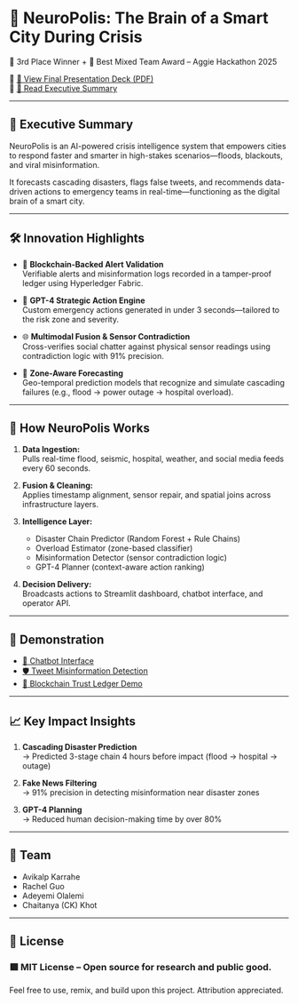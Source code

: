 
# 🌆 NeuroPolis: The Brain of a Smart City During Crisis
🥉 3rd Place Winner + 🧬 Best Mixed Team Award – Aggie Hackathon 2025

🔗 [📄 View Final Presentation Deck (PDF)](https://github.com/Avikalp-Karrahe/NeuroPolis/blob/main/Docs/Data%20Farmers%20-%20Neuropolis%20AggieHacks25.pdf)  
🔗 [🧠 Read Executive Summary](https://github.com/Avikalp-Karrahe/NeuroPolis/blob/main/Docs/NeuroPolis%20-%20Executive%20Summary.pdf)

---

## 🧠 Executive Summary

NeuroPolis is an AI-powered crisis intelligence system that empowers cities to respond faster and smarter in high-stakes scenarios—floods, blackouts, and viral misinformation.

It forecasts cascading disasters, flags false tweets, and recommends data-driven actions to emergency teams in real-time—functioning as the digital brain of a smart city.

---

## 🛠️ Innovation Highlights

- 🔗 **Blockchain-Backed Alert Validation**  
  Verifiable alerts and misinformation logs recorded in a tamper-proof ledger using Hyperledger Fabric.

- 🧠 **GPT-4 Strategic Action Engine**  
  Custom emergency actions generated in under 3 seconds—tailored to the risk zone and severity.

- 🌐 **Multimodal Fusion & Sensor Contradiction**  
  Cross-verifies social chatter against physical sensor readings using contradiction logic with 91% precision.

- 🧪 **Zone-Aware Forecasting**  
  Geo-temporal prediction models that recognize and simulate cascading failures (e.g., flood → power outage → hospital overload).

---

## 🧩 How NeuroPolis Works

1. **Data Ingestion:**  
   Pulls real-time flood, seismic, hospital, weather, and social media feeds every 60 seconds.

2. **Fusion & Cleaning:**  
   Applies timestamp alignment, sensor repair, and spatial joins across infrastructure layers.

3. **Intelligence Layer:**  
   - Disaster Chain Predictor (Random Forest + Rule Chains)  
   - Overload Estimator (zone-based classifier)  
   - Misinformation Detector (sensor contradiction logic)  
   - GPT-4 Planner (context-aware action ranking)

4. **Decision Delivery:**  
   Broadcasts actions to Streamlit dashboard, chatbot interface, and operator API.

---

## 🎥 Demonstration

- [🧠 Chatbot Interface](Demo/Chatbot.mp4)  
- [🛡️ Tweet Misinformation Detection](Demo/Tweet%20Validation.mp4)  
- [🔗 Blockchain Trust Ledger Demo](Demo/Trust_Ledger_prototype.mp4)

---

## 📈 Key Impact Insights

1. **Cascading Disaster Prediction**  
   → Predicted 3-stage chain 4 hours before impact (flood → hospital → outage)

2. **Fake News Filtering**  
   → 91% precision in detecting misinformation near disaster zones

3. **GPT-4 Planning**  
   → Reduced human decision-making time by over 80%

---

## 👥 Team

- Avikalp Karrahe  
- Rachel Guo  
- Adeyemi Olalemi  
- Chaitanya (CK) Khot

---

## 📜 License

### 🟩 MIT License – Open source for research and public good.  
Feel free to use, remix, and build upon this project. Attribution appreciated.
